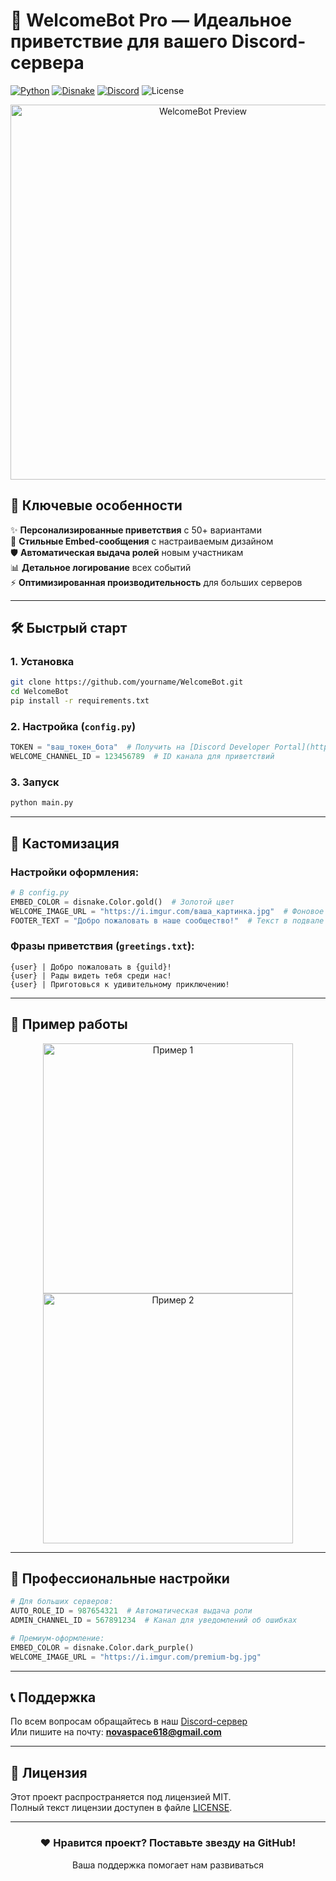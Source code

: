 # 🌟 **WelcomeBot Pro** — Идеальное приветствие для вашего Discord-сервера

[![Python](https://img.shields.io/badge/Python-3.10+-blue?logo=python)](https://www.python.org)
[![Disnake](https://img.shields.io/badge/Disnake-2.10+-purple?logo=discord)](https://docs.disnake.dev)
[![Discord](https://img.shields.io/badge/Discord-Support-7289DA?logo=discord)]([https://discord.gg/6yfpJXSZSA](https://discord.gg/vvX8UGaG6H))
![License](https://img.shields.io/badge/License-MIT-brightgreen)

<div align="center">
  <img src="https://cdn.discordapp.com/attachments/1357935407227998238/1358014875862827089/minecraft_title1.png?ex=67f24d69&is=67f0fbe9&hm=106d31f16486e30bd1a8af83376786d6eed206e53c7309e0fb1cdb1d3a7a2e18&" width="600" alt="WelcomeBot Preview">
</div>

## 🚀 **Ключевые особенности**

✨ **Персонализированные приветствия** с 50+ вариантами  
🎨 **Стильные Embed-сообщения** с настраиваемым дизайном  
🛡️ **Автоматическая выдача ролей** новым участникам  
📊 **Детальное логирование** всех событий  
⚡ **Оптимизированная производительность** для больших серверов  

---

## 🛠 **Быстрый старт**

### 1. Установка
```bash
git clone https://github.com/yourname/WelcomeBot.git
cd WelcomeBot
pip install -r requirements.txt
```

### 2. Настройка (`config.py`)
```python
TOKEN = "ваш_токен_бота"  # Получить на [Discord Developer Portal](https://discord.com/developers)
WELCOME_CHANNEL_ID = 123456789  # ID канала для приветствий
```

### 3. Запуск
```bash
python main.py
```

---

## 🎨 **Кастомизация**

### Настройки оформления:
```python
# В config.py
EMBED_COLOR = disnake.Color.gold()  # Золотой цвет
WELCOME_IMAGE_URL = "https://i.imgur.com/ваша_картинка.jpg"  # Фоновое изображение
FOOTER_TEXT = "Добро пожаловать в наше сообщество!"  # Текст в подвале
```

### Фразы приветствия (`greetings.txt`):
```
{user} | Добро пожаловать в {guild}!
{user} | Рады видеть тебя среди нас!
{user} | Приготовься к удивительному приключению!
```

---

## 📸 **Пример работы**

<div align="center">
  <img src="[https://i.imgur.com/welcome-example1.png](https://cdn.discordapp.com/attachments/1357979619587915958/1358395689851162634/image.png?ex=67f3b012&is=67f25e92&hm=4b962a880495d599de71525cc899bf827524aa24665683b64eefce07521da122&)" width="400" alt="Пример 1">
  <img src="[https://i.imgur.com/welcome-example2.png](https://cdn.discordapp.com/attachments/1357979619587915958/1358397013384761526/image.png?ex=67f3b14d&is=67f25fcd&hm=977fe38baceea98fd46775179632b3f89a968259c7d305279fa3a544cbfb607b&)" width="400" alt="Пример 2">
</div>

---

## 💼 **Профессиональные настройки**

```python
# Для больших серверов:
AUTO_ROLE_ID = 987654321  # Автоматическая выдача роли
ADMIN_CHANNEL_ID = 567891234  # Канал для уведомлений об ошибках

# Премиум-оформление:
EMBED_COLOR = disnake.Color.dark_purple()
WELCOME_IMAGE_URL = "https://i.imgur.com/premium-bg.jpg"
```

---

## 📞 **Поддержка**

По всем вопросам обращайтесь в наш [Discord-сервер](https://discord.gg/vvX8UGaG6H)  
Или пишите на почту: **novaspace618@gmail.com**

---

## 📜 **Лицензия**

Этот проект распространяется под лицензией MIT.  
Полный текст лицензии доступен в файле [LICENSE](LICENSE).

---

<div align="center">
  <h3>❤️ Нравится проект? Поставьте звезду на GitHub!</h3>
  <p>Ваша поддержка помогает нам развиваться</p>
</div>
